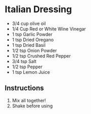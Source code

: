 # Italian Dressing

- 3/4 cup olive oil
- 1/4 Cup Red or White Wine Vinegar
- 1 tsp Garlic Powder
- 1 tsp Dried Oregano
- 1 tsp Dried Basil
- 1/2 tsp Onion Powder
- 1/2 tsp Crushed Red Pepper
- 3/4 tsp Salt
- 1/2 tsp Pepper
- 1 tsp Lemon Juice

## Instructions

1) Mix all together!
2) Shake before using
